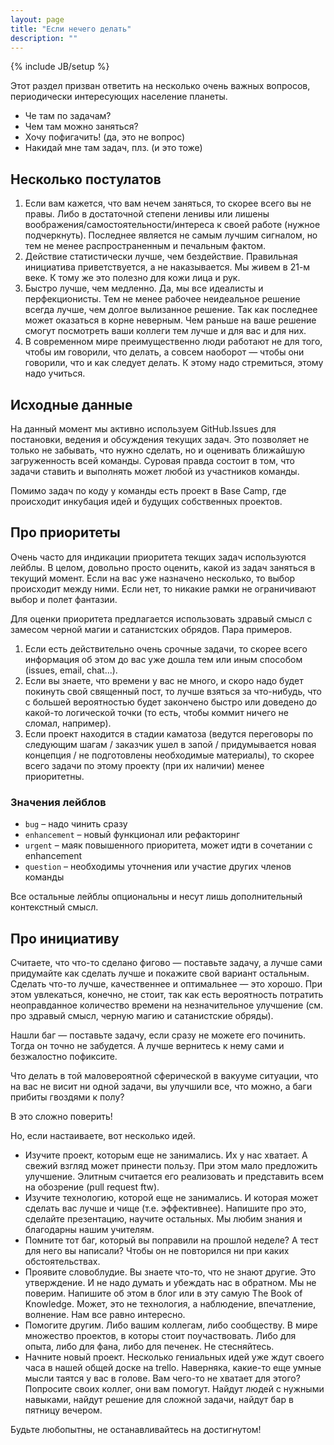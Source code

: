```yaml
---
layout: page
title: "Если нечего делать"
description: ""
---
```

{% include JB/setup %}

Этот раздел призван ответить на несколько очень важных вопросов, периодически интересующих население планеты.

* Че там по задачам?
* Чем там можно заняться?
* Хочу пофигачить! (да, это не вопрос)
* Накидай мне там задач, плз. (и это тоже)


## Несколько постулатов

1. Если вам кажется, что вам нечем заняться, то скорее всего вы не правы. Либо в достаточной степени ленивы или лишены воображения/самостоятельности/интереса к своей работе (нужное подчеркнуть). Последнее является не самым лучшим сигналом, но тем не менее распространенным и печальным фактом.
2. Действие статистически лучше, чем бездействие. Правильная инициатива приветствуется, а не наказывается. Мы живем в 21-м веке. К тому же это полезно для кожи лица и рук.
3. Быстро лучше, чем медленно. Да, мы все идеалисты и перфекционисты. Тем не менее рабочее неидеальное решение всегда лучше, чем долгое вылизанное решение. Так как последнее может оказаться в корне неверным. Чем раньше на ваше решение смогут посмотреть ваши коллеги тем лучше и для вас и для них.
4. В современном мире преимущественно люди работают не для того, чтобы им говорили, что делать, а совсем наоборот — чтобы они говорили, что и как следует делать. К этому надо стремиться, этому надо учиться.


## Исходные данные

На данный момент мы активно используем GitHub.Issues для постановки, ведения и обсуждения текущих задач. Это позволяет не только не забывать, что нужно сделать, но и оценивать ближайшую загруженность всей команды. Суровая правда состоит в том, что задачи ставить и выполнять может любой из участников команды.

Помимо задач по коду у команды есть проект в Base Camp, где происходит инкубация идей и будущих собственных проектов.

## Про приоритеты

Очень часто для индикации приоритета текщих задач используются лейблы. В целом, довольно просто оценить, какой из задач заняться в текущий момент. Если на вас уже назначено несколько, то выбор происходит между ними. Если нет, то никакие рамки не ограничивают выбор и полет фантазии.

Для оценки приоритета предлагается использовать здравый смысл с замесом черной магии и сатанистских обрядов. Пара примеров. 

1. Если есть действительно очень срочные задачи, то скорее всего информация об этом до вас уже дошла тем или иным способом (issues, email, chat...).
2. Если вы знаете, что времени у вас не много, и скоро надо будет покинуть свой священный пост, то лучше взяться за что-нибудь, что с большей вероятностью будет закончено быстро или доведено до какой-то логической точки (то есть, чтобы коммит ничего не сломал, например). 
3. Если проект находится в стадии каматоза (ведутся переговоры по следующим шагам / заказчик ушел в запой / придумывается новая концепция / не подготовлены необходимые материалы), то скорее всего задачи по этому проекту (при их наличии) менее приоритетны.

### Значения лейблов

* `bug` – надо чинить сразу
* `enhancement` – новый функционал или рефакторинг
* `urgent` – маяк повышенного приоритета, может идти в сочетании с enhancement
* `question` – необходимы уточнения или участие других членов команды

Все остальные лейблы опциональны и несут лишь дополнительный контекстный смысл.

## Про инициативу

Считаете, что что-то сделано фигово — поставьте задачу, а лучше сами придумайте как сделать лучше и покажите свой вариант остальным. Сделать что-то лучше, качественнее и оптимальнее — это хорошо. При этом увлекаться, конечно, не стоит, так как есть вероятность потратить неоправданное количество времени на незначительное улучшение (см. про здравый смысл, черную магию и сатанистские обряды).

Нашли баг — поставьте задачу, если сразу не можете его починить. Тогда он точно не забудется. А лучше вернитесь к нему сами и безжалостно пофиксите.

Что делать в той маловероятной сферической в вакууме ситуации, что на вас не висит ни одной задачи, вы улучшили все, что можно, а баги прибиты гвоздями к полу?

В это сложно поверить!

Но, если настаиваете, вот несколько идей.

* Изучите проект, которым еще не занимались. Их у нас хватает. А свежий взгляд может принести пользу. При этом мало предложить улучшение. Элитным считается его реализовать и представить всем на обозрение (pull request ftw).
* Изучите технологию, которой еще не занимались. И которая может сделать вас лучше и чище (т.е. эффективнее). Напишите про это, сделайте презентацию, научите остальных. Мы любим знания и благодарны нашим учителям.
* Помните тот баг, который вы поправили на прошлой неделе? А тест для него вы написали? Чтобы он не повторился ни при каких обстоятельствах.
* Проявите словоблудие. Вы знаете что-то, что не знают другие. Это утверждение. И не надо думать и убеждать нас в обратном. Мы не поверим. Напишите об этом в блог или в эту самую The Book of Knowledge. Может, это не технология, а наблюдение, впечатление, волнение. Нам все равно интересно.
* Помогите другим. Либо вашим коллегам, либо сообществу. В мире множество проектов, в которы стоит поучаствовать. Либо для опыта, либо для фана, либо для печенек. Не стесняйтесь.
* Начните новый проект. Несколько гениальных идей уже ждут своего часа в нашей общей доске на trello. Наверняка, какие-то еще умные мысли таятся у вас в голове. Вам чего-то не хватает для этого? Попросите своих коллег, они вам помогут. Найдут людей с нужными навыками, найдут решение для сложной задачи, найдут бар в пятницу вечером.

Будьте любопытны, не останавливайтесь на достигнутом!